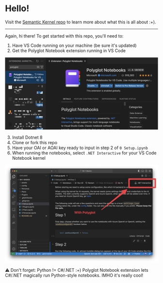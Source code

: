 # Hello!

Visit the [Semantic Kernel repo](https://github.com/microsoft/semantic-kernel) to learn more about what this is all about :+).

---

Again, hi there! To get started with this repo, you'll need to:

1. Have VS Code running on your machine (be sure it's updated)
2. Get the Polyglot Notebook extension running in VS Code

![](assets/polyglot.png)

3. Install Dotnet 8
4. Clone or fork this repo
5. Have your OAI or AOAI key ready to input in step 2 of `0 Setup.ipynb`
6. When running the notebooks, select `.NET Interactive` for your VS Code Notebook kernel

![](assets/dotnetinteractive.png)

⚠️ Don't forget: Python != C#/.NET :+) Polyglot Notebook extension lets C#/.NET magically run Python-style notebooks. IMHO it's really cool!